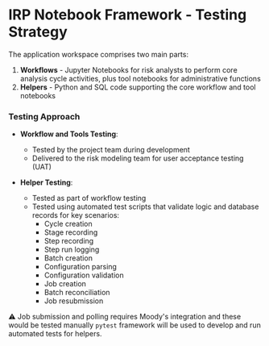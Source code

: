 # IRP Notebook Framework - Testing Strategy

The application workspace comprises two main parts:

1. **Workflows** - Jupyter Notebooks for risk analysts to perform core analysis cycle activities, plus tool notebooks for administrative functions
2. **Helpers** - Python and SQL code supporting the core workflow and tool notebooks

### Testing Approach

- **Workflow and Tools Testing**:
  - Tested by the project team during development
  - Delivered to the risk modeling team for user acceptance testing (UAT)

- **Helper Testing**:
  - Tested as part of workflow testing
  - Tested using automated test scripts that validate logic and database records for key scenarios:
    - Cycle creation
    - Stage recording
    - Step recording
    - Step run logging
    - Batch creation
    - Configuration parsing
    - Configuration validation
    - Job creation
    - Batch reconciliation
    - Job resubmission

⚠ Job submission and polling requires Moody's integration and these would be tested manually
```pytest``` framework will be used to develop and run automated tests for helpers.


- **Moody's Integration Testing**:
  - Controlled manual workflow using Jupyter Notebooks
  - End-to-end functional flow with example portfolio covering complete lifecycle
  - Workflow tools serve as testing tools for idempotent operations (job status tracking, batch reconciliation)

- **Source Database Integration Testing**:
  - Workflow notebooks that extract and stage data from SQL Server to CSVs
  - Test validations reused as pipeline validations post-development

### Key Testing Phases

| Phase | Responsibility | Method | Deliverables |
|-------|---------------|--------|--------------|
| **Unit Testing** | Development Team | Automated (pytest) | 60-75% code coverage on helpers |
| **Integration Testing** | Development Team | Automated + Manual | Database operations, Moody's API scenarios |
| **E2E Testing** | Development Team | Manual workflow execution | Complete cycle validation |
| **UAT** | Risk Modeling Team | Manual execution | User sign-off on workflows and tools |
| **Production Validation** | Development Team | Automated scripts | Pipeline integrity checks |

### Quality Gates

- All ```pytest``` unit tests must pass before code merge
- Integration tests validate database and external API interactions
- E2E tests confirm complete workflow execution
- UAT approval required before production deployment
- Automated data pipeline validations run post-deployment

---

## 1. Overview

The IRP Notebook Framework comprises two main components:
- **Helpers**: Python modules in `workspace/helpers/`
- **Workflows**: Jupyter notebooks in `workspace/workflows/`

Testing covers all components, database operations, and external integrations.

---

## 2. Testing Approach

### 2.1 Testing Pyramid

```
         ┌──────────────┐
         │  E2E Tests   │  5-10%  Manual + Automated
         └──────────────┘
       ┌───────────────────┐
       │ Integration Tests │  20-30% Manual (Moody's and Notebook) + Automated (Metadata)
       └───────────────────┘
     ┌────────────────────────┐
     │     Unit Tests         │  60-75% (Automated)
     └────────────────────────┘
```

| Category | Purpose | Tools | Frequency |
|----------|---------|-------|-----------|
| Unit Tests | Test individual functions | pytest | Every commit |
| Integration Tests | Test component interactions | pytest + PostgreSQL | Before merge |
| E2E Tests | Test complete workflows | Notebooks + validation | Before release |
| UAT | User acceptance testing | Manual execution | Major releases |

---

## Component Testing

### Database Module (`database.py`)
- Connection and query execution
- Transaction management
- Error handling
- SQL injection prevention

### Job Module (`job.py`)
- Job creation (with new/existing configuration)
- Job submission (success, failure, already submitted)
- Job tracking (status transitions)
- Job resubmission (with/without override)

### Batch Module (`batch.py`)
- Batch creation (with transformer)
- Batch submission (all jobs)
- Batch reconciliation (all status paths)

### Configuration Module (`configuration.py`)
- Configuration upload (valid/invalid Excel)
- Configuration validation (tabs, columns, data types)
- Configuration transformation (job config generation)

### Workflow Notebooks
- Manual execution during development
- Automated execution via `papermill` or `nbconvert`
- Output validation via step_run logs

---

## Integration Testing

### Job Lifecycle

The creation of job and pre-resubmit activities will be tested with automation.
Submission and post submission activities will be tested manually.

### Batch Lifecycle

Creation will be tested with automation.
Submission and tracking will be tested manually.
Recon of jobs will be tested with automation by setting up job entries on database.

### External Integrations

**Moody's**

An end-to-end flow cycle with test data will be tested in integration with Moody's, using an all encompassing Notebook.

**SQL Server**

These would be tested manually from Jupyter Notebooks using SQL Scripts provided by the modeling team.